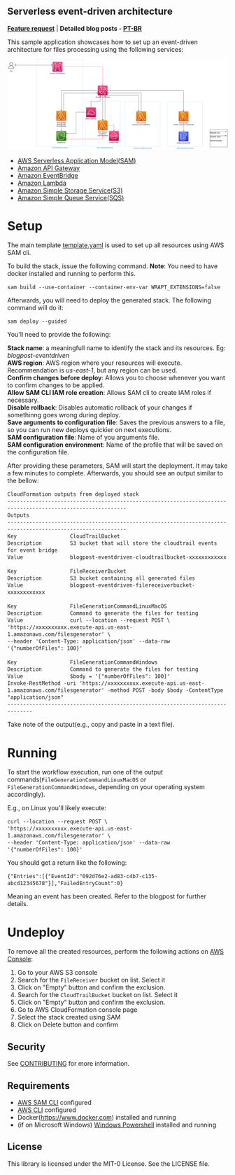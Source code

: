 ## Serverless event-driven architecture

**[Feature request](https://github.com/aws-samples/event-driven-architecture-using-s3-event-notifications/issues/new)** | **Detailed blog posts - [PT-BR](https://aws.amazon.com/pt/blogs/aws-brasil/criando-uma-arquitetura-baseada-em-eventos-utilizando-amazon-eventbridge-e-amazon-lambda/)**

This sample application showcases how to set up an event-driven architecture for files processing using the following services:

![Architecture and it's main components](images/architecture.png "High-level architecture")

* [AWS Serverless Application Model(SAM)](https://aws.amazon.com/serverless/sam/)
* [Amazon API Gateway](https://aws.amazon.com/api-gateway/)
* [Amazon EventBridge](https://docs.aws.amazon.com/eventbridge/)
* [Amazon Lambda](https://aws.amazon.com/lambda/)
* [Amazon Simple Storage Service(S3)](https://aws.amazon.com/s3/)
* [Amazon Simple Queue Service(SQS)](https://aws.amazon.com/sqs/)


# Setup 

The main template [template.yaml](template.yaml) is used to set up all resources using AWS SAM cli.

To build the stack, issue the following command. 
**Note**: You need to have docker installed and running to perform this.
```
sam build --use-container --container-env-var WRAPT_EXTENSIONS=false
```

Afterwards, you will need to deploy the generated stack. The following command will do it:
```
sam deploy --guided
```

You'll need to provide the following:

**Stack name**: a meaningfull name to identify the stack and its resources. Eg: *blogpost-eventdriven*  
**AWS region**: AWS region where your resources will execute. Recommendation is *us-east-1*, but any region can be used.  
**Confirm changes before deploy**: Allows you to choose whenever you want to confirm changes to be applied.  
**Allow SAM CLI IAM role creation**: Allows SAM cli to create IAM roles if necessary.  
**Disable rollback**: Disables automatic rollback of your changes if somethinng goes wrong during deploy.  
**Save arguments to configuration file**: Saves the previous answers to a file, so you can run new deploys quickier on next executions.  
**SAM configuration file**: Name of you arguments file.  
**SAM configuration environment**: Name of the profile that will be saved on the configuration file. 

After providing these parameters, SAM will start the deployment. It may take a few minutes to complete. Afterwards, you should see an output similar to the bellow:

```
CloudFormation outputs from deployed stack
------------------------------------------------------------------------------------------------------------
Outputs
------------------------------------------------------------------------------------------------------------
Key                 CloudTrailBucket
Description         S3 bucket that will store the cloudtrail events for event bridge
Value               blogpost-eventdriven-cloudtrailbucket-xxxxxxxxxxxx

Key                 FileReceiverBucket
Description         S3 bucket containing all generated files
Value               blogpost-eventdriven-filereceiverbucket-xxxxxxxxxxxx

Key                 FileGenerationCommandLinuxMacOS
Description         Command to generate the files for testing
Value               curl --location --request POST \
'https://xxxxxxxxxx.execute-api.us-east-1.amazonaws.com/filesgenerator' \
--header 'Content-Type: application/json' --data-raw '{"numberOfFiles": 100}'

Key                 FileGenerationCommandWindows
Description         Command to generate the files for testing
Value               $body = '{"numberOfFiles": 100}'
Invoke-RestMethod -uri 'https://xxxxxxxxxx.execute-api.us-east-1.amazonaws.com/filesgenerator' -method POST -body $body -ContentType "application/json"
------------------------------------------------------------------------------
```

Take note of the output(e.g., copy and paste in a text file).


# Running
To start the workflow execution, run one of the output commands(`FileGenerationCommandLinuxMacOS` or `FileGenerationCommandWindows`, depending on your operating system accordingly).

E.g., on Linux you'll likely execute: 

```
curl --location --request POST \
'https://xxxxxxxxxx.execute-api.us-east-1.amazonaws.com/filesgenerator' \
--header 'Content-Type: application/json' --data-raw '{"numberOfFiles": 100}'
```

You should get a return like the following:
```
{"Entries":[{"EventId":"092d76e2-ad83-c4b7-c135-abcd12345678"}],"FailedEntryCount":0}
```

Meaning an event has been created. Refer to the blogpost for further details.

# Undeploy
To remove all the created resources, perform the following actions on [AWS Console](http://console.aws.amazon.com):

1. Go to your AWS S3 console
2. Search for the `FileReceiver` bucket on list. Select it
3. Click on "Empty" button and confirm the exclusion.
4. Search for the `CloudTrailBucket` bucket on list. Select it
5. Click on "Empty" button and confirm the exclusion.
6. Go to AWS CloudFormation console page
7. Select the stack created using SAM
8. Click on Delete button and confirm

## Security

See [CONTRIBUTING](CONTRIBUTING.md#security-issue-notifications) for more information.

## Requirements

* [AWS SAM CLI](https://docs.aws.amazon.com/serverless-application-model/latest/developerguide/serverless-sam-cli-install.html) configured
* [AWS CLI](https://aws.amazon.com/cli/) configured
* Docker(https://www.docker.com) installed and running
* (if on Microsoft Windows) [Windows Powershell](https://docs.microsoft.com/en-us/powershell/scripting/install/installing-powershell?view=powershell-7.2) installed and running

## License

This library is licensed under the MIT-0 License. See the LICENSE file.